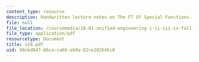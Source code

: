 ```yaml
---
content_type: resource
description: Handwritten lecture notes on The FT Of Special Functions.
file: null
file_location: /coursemedia/16-01-unified-engineering-i-ii-iii-iv-fall-2005-spring-2006/90cbd04786caca66ab0a62ce202645c0_s18.pdf
file_type: application/pdf
resourcetype: Document
title: s18.pdf
uid: 90cbd047-86ca-ca66-ab0a-62ce202645c0
---
```

